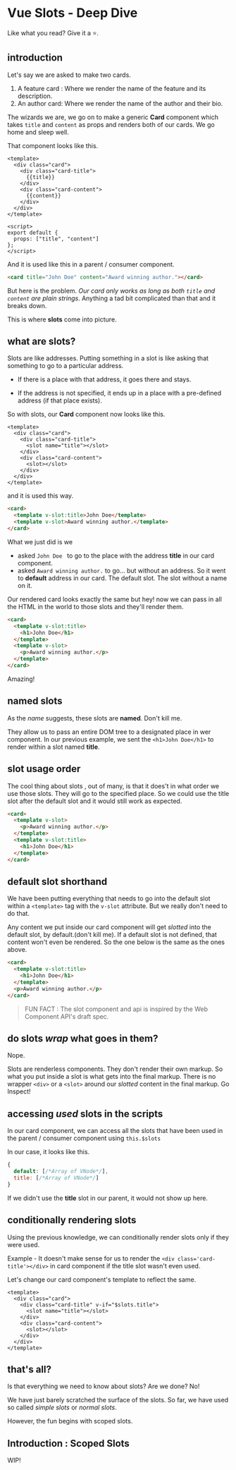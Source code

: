 # Vue Slots - Deep Dive

Like what you read? Give it a ⭐️. 

## introduction

Let's say we are asked to make two cards. 

1. A feature card : Where we render the name of the feature and its description.
2. An author card: Where we render the name of the author and their bio.

The wizards we are, we go on to make a generic **Card** component which takes `title` and `content` as props and renders both of our cards. We go home and sleep well.

That component looks like this.

```vue
<template>
  <div class="card">
    <div class="card-title">
      {{title}}
    </div>
    <div class="card-content">
      {{content}}
    </div>
  </div>
</template>

<script>
export default {
  props: ["title", "content"]
};
</script>
```

And it is used like this in a parent / consumer component.

```html
<card title="John Doe" content="Award winning author."></card>
```

But here is the problem. _Our card only works as long as both `title` and `content` are plain strings_. Anything a tad bit complicated than that and it breaks down. 

This is where **slots** come into picture.

## what are slots?

Slots are like addresses. Putting something in a slot is like asking that something to go to a particular address. 

- If there is a place with that address, it goes there and stays. 

- If the address is not specified, it ends up in a place with a pre-defined address (if that place exists).

So with slots, our **Card** component now looks like this.

```vue
<template>
  <div class="card">
    <div class="card-title">
      <slot name="title"></slot>
    </div>
    <div class="card-content">
      <slot></slot>
    </div>
  </div>
</template>
```

and it is used this way.

```html
<card>
  <template v-slot:title>John Doe</template>
  <template v-slot>Award winning author.</template>
</card>
```

What we just did is we

- asked `John Doe ` to go to the place with the address **title** in our card component.
- asked `Award winning author.` to go... but without an address. So it went to **default** address in our card. The default slot. The slot without a name on it.

Our rendered card looks exactly the same but hey! now we can pass in all the HTML in the world to those slots and they'll render them.

```html
<card>
  <template v-slot:title>
  	<h1>John Doe</h1>
  </template>
  <template v-slot>
    <p>Award winning author.</p>
  </template>
</card>
```

Amazing!

## named slots

As the _name_ suggests, these slots are **named**. Don't kill me.

They allow us to pass an entire DOM tree to a designated place in wer component. In our previous example, we sent the `<h1>John Doe</h1>` to render within a slot named **title**.

## slot usage order

The cool thing about slots , out of many, is that it does't in what order we use those slots. They will go to the specified place. So we could use the title slot after the default slot and it would still work as expected.

```html
<card>
  <template v-slot>
    <p>Award winning author.</p>
  </template>
  <template v-slot:title>
  	<h1>John Doe</h1>
  </template>
</card>
```

## default slot shorthand

We have been putting everything that needs to go into the default slot within a `<template>` tag with the `v-slot` attribute. But we really don't need to do that. 

Any content we put inside our card component will get _slotted_ into the default slot, by default.(don't kill me). If a default slot is not defined, that content won't even be rendered. So the one below is the same as the ones above.

```html
<card>
  <template v-slot:title>
  	<h1>John Doe</h1>
  </template>
  <p>Award winning author.</p>
</card>
```

> FUN FACT : The slot component and api is inspired by the Web Component API's draft spec.



## do slots _wrap_ what goes in them?

Nope.

Slots are renderless components. They don't render their own markup. So what you put inside a slot is what gets into the final markup. There is no wrapper `<div>` or a `<slot>` around our _slotted_ content in the final markup. Go Inspect!



## accessing *used* slots in the scripts

In our card component, we can access all the slots that have been used in the parent / consumer component using `this.$slots`

In our case, it looks like this.

```js
{
  default: [/*Array of VNode*/],
  title: [/*Array of VNode*/]
}
```

If we didn't use the **title** slot in our parent, it would not show up here.

## conditionally rendering slots

Using the previous knowledge, we can conditionally render slots only if they were used.

Example - It doesn't make sense for us to render the `<div class='card-title'></div>` in card component if the title slot wasn't even used.

Let's change our card component's template to reflect the same.

```vue
<template>
  <div class="card">
    <div class="card-title" v-if="$slots.title">
      <slot name="title"></slot>
    </div>
    <div class="card-content">
      <slot></slot>
    </div>
  </div>
</template>
```

## that's all?

Is that everything we need to know about slots? Are we done? No!

We have just barely scratched the surface of the slots. So far, we have used so called _simple slots_ or _normal slots_. 

However, the fun begins with scoped slots.

## Introduction : Scoped Slots

WIP!
